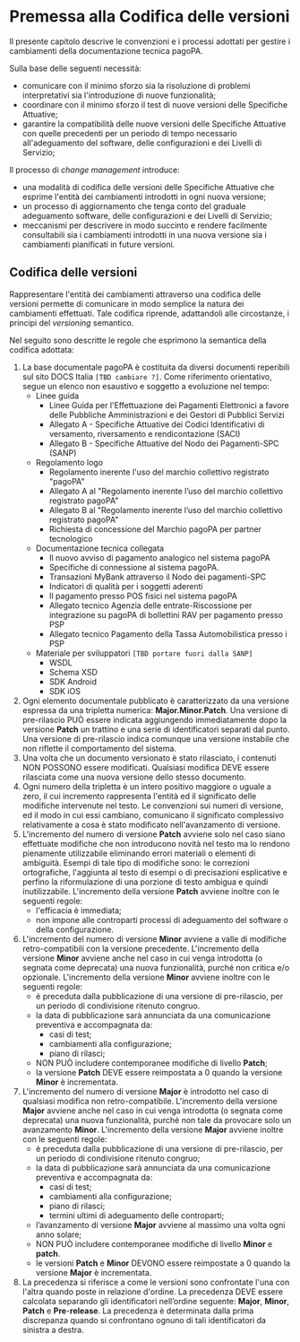# Premessa alla Codifica delle versioni

Il presente capitolo descrive le convenzioni e i processi adottati per gestire i cambiamenti della documentazione tecnica pagoPA.

Sulla base delle seguenti necessità:

* comunicare con il minimo sforzo sia la risoluzione di problemi interpretativi sia l'introduzione di nuove funzionalità;
* coordinare con il minimo sforzo il test di nuove versioni delle Specifiche Attuative;
* garantire la compatibilità delle nuove versioni delle Specifiche Attuative con quelle precedenti per un periodo di tempo necessario all'adeguamento del software, delle configurazioni e dei Livelli di Servizio;

Il processo di *change management* introduce:

* una modalità di codifica delle versioni delle Specifiche Attuative che esprime l'entità dei cambiamenti introdotti in ogni nuova versione;
* un processo di aggiornamento che tenga conto del graduale adeguamento software, delle configurazioni e dei Livelli di Servizio;
* meccanismi per descrivere in modo succinto e rendere facilmente consultabili sia i cambiamenti introdotti in una nuova versione sia i cambiamenti pianificati in future versioni.

## Codifica delle versioni

Rappresentare l'entità dei cambiamenti attraverso una codifica delle versioni permette di comunicare in modo semplice la natura dei cambiamenti effettuati. Tale codifica riprende, adattandoli alle circostanze, i principi del *versioning* semantico.

Nel seguito sono descritte le regole che esprimono la semantica della codifica adottata:

1. La base documentale pagoPA è costituita da diversi documenti reperibili sul sito DOCS Italia `[TBD cambiare ?]`. Come riferimento orientativo, segue un elenco non esaustivo e soggetto a evoluzione nel tempo:
	* Linee guida
		* Linee Guida per l'Effettuazione dei Pagamenti Elettronici a favore delle Pubbliche Amministrazioni e dei Gestori di Pubblici Servizi
		* Allegato A - Specifiche Attuative dei Codici Identificativi di versamento, riversamento e rendicontazione (SACI)
		* Allegato B - Specifiche Attuative del Nodo dei Pagamenti-SPC (SANP)
	* Regolamento logo
		* Regolamento inerente l'uso del marchio collettivo registrato "pagoPA"
		* Allegato A al "Regolamento inerente l’uso del marchio collettivo registrato pagoPA"
		* Allegato B al "Regolamento inerente l’uso del marchio collettivo registrato pagoPA"
		* Richiesta di concessione del Marchio pagoPA per partner tecnologico
	* Documentazione tecnica collegata
		* Il nuovo avviso di pagamento analogico nel sistema pagoPA
		* Specifiche di connessione al sistema pagoPA.
		* Transazioni MyBank attraverso il Nodo dei pagamenti-SPC
		* Indicatori di qualità per i soggetti aderenti
		* Il pagamento presso POS fisici nel sistema pagoPA
		* Allegato tecnico Agenzia delle entrate-Riscossione per integrazione su pagoPA di bollettini RAV per pagamento presso PSP
		* Allegato tecnico Pagamento della Tassa Automobilistica presso i PSP
	* Materiale per sviluppatori `[TBD portare fuori dalla SANP]`
		* WSDL
		* Schema XSD
		* SDK Android
		* SDK iOS
2. Ogni elemento documentale pubblicato è caratterizzato da una versione espressa da una tripletta numerica: **Major.Minor.Patch**. Una versione di pre-rilascio PUÒ essere indicata aggiungendo immediatamente dopo la versione **Patch** un trattino e una serie di identificatori separati dal punto. Una versione di pre-rilascio indica comunque una versione instabile che non riflette il comportamento del sistema.
3. Una volta che un documento versionato è stato rilasciato, i contenuti NON POSSONO essere modificati. Qualsiasi modifica DEVE essere rilasciata come una nuova versione dello stesso documento.
4. Ogni numero della tripletta è un intero positivo maggiore o uguale a zero, il cui incremento rappresenta l'entità ed il significato delle modifiche intervenute nel testo. Le convenzioni sui numeri di versione, ed il modo in cui essi cambiano, comunicano il significato complessivo relativamente a cosa è stato modificato nell'avanzamento di versione.
5. L'incremento del numero di versione **Patch** avviene solo nel caso siano effettuate modifiche che non introducono novità nel testo ma lo rendono pienamente utilizzabile eliminando errori materiali o elementi di ambiguità. Esempi di tale tipo di modifiche sono: le correzioni ortografiche, l'aggiunta al testo di esempi o di precisazioni esplicative e perfino la riformulazione di una porzione di testo ambigua e quindi inutilizzabile. L'incremento della versione **Patch** avviene inoltre con le seguenti regole:
	* l'efficacia è immediata;
	* non impone alle controparti processi di adeguamento del software o della configurazione.
6. L'incremento del numero di versione **Minor** avviene a valle di modifiche retro-compatibili con la versione precedente. L'incremento della versione **Minor** avviene anche nel caso in cui venga introdotta (o segnata come deprecata) una nuova funzionalità, purché non critica e/o opzionale. L'incremento della versione **Minor** avviene inoltre con le seguenti regole:
	* è preceduta dalla pubblicazione di una versione di pre-rilascio, per un periodo di condivisione ritenuto congruo.
	* la data di pubblicazione sarà annunciata da una comunicazione preventiva e accompagnata da:
		* casi di test;
		* cambiamenti alla configurazione;
		* piano di rilasci;
	* NON PUÒ includere contemporanee modifiche di livello **Patch**;
	* la versione **Patch** DEVE essere reimpostata a 0 quando la versione **Minor** è incrementata.
7. L'incremento del numero di versione **Major** è introdotto nel caso di qualsiasi modifica non retro-compatibile. L'incremento della versione **Major** avviene anche nel caso in cui venga introdotta (o segnata come deprecata) una nuova funzionalità, purché non tale da provocare solo un avanzamento **Minor**. L'incremento della versione **Major** avviene inoltre con le seguenti regole:
	* è preceduta dalla pubblicazione di una versione di pre-rilascio, per un periodo di condivisione ritenuto congruo;
	* la data di pubblicazione sarà annunciata da una comunicazione preventiva e accompagnata da:
		* casi di test;
		* cambiamenti alla configurazione;
		* piano di rilasci;
		* termini ultimi di adeguamento delle controparti;
	* l’avanzamento di versione **Major** avviene al massimo una volta ogni anno solare;
	* NON PUÒ includere contemporanee modifiche di livello **Minor** e **patch**.
	* le versioni **Patch** e **Minor** DEVONO essere reimpostate a 0 quando la versione **Major** è incrementata.
8. La precedenza si riferisce a come le versioni sono confrontate l'una con l'altra quando poste in relazione d'ordine. La precedenza DEVE essere calcolata separando gli identificatori nell’ordine seguente: **Major**, **Minor**, **Patch** e **Pre**-**release**. La precedenza è determinata dalla prima discrepanza quando si confrontano ognuno di tali identificatori da sinistra a destra.
